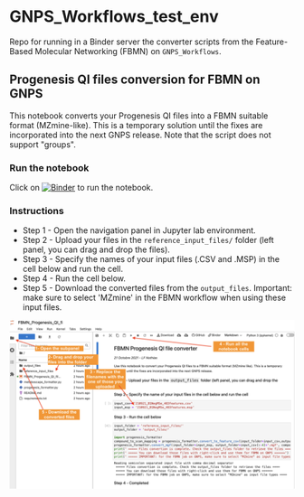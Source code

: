 # GNPS_Workflows_test_env
Repo for running in a Binder server the converter scripts from the Feature-Based Molecular Networking (FBMN) on `GNPS_Workflows`.

## Progenesis QI files conversion for FBMN on GNPS
This notebook converts your Progenesis QI files into a FBMN suitable format (MZmine-like). This is a temporary solution until the fixes are incorporated into the next GNPS release. Note that the script does not support "groups".

### Run the notebook
Click on [![Binder](https://mybinder.org/badge_logo.svg)](https://mybinder.org/v2/gh/lfnothias/GNPS_Workflows_test_env/HEAD?labpath=FBMN_Progenesis_QI_file_converter.ipynb) to run the notebook.

### Instructions

- Step 1 - Open the navigation panel in Jupyter lab environment.
- Step 2 - Upload your files in the `reference_input_files/` folder (left panel, you can drag and drop the files).
- Step 3 - Specify the names of your input files (.CSV and .MSP) in the cell below and run the cell.
- Step 4 - Run the cell below.
- Step 5 - Download the converted files from the `output_files`. Important: make sure to select 'MZmine' in the FBMN workflow when using these input files.

![](drag_drop_input_files.png?raw=true)


